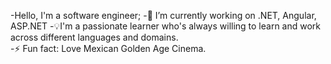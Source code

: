 -Hello, I'm a software engineer;
-🔭 I’m currently working on .NET, Angular, ASP.NET
-&#128161;I'm a passionate learner who's always willing to learn and work across different languages and domains.  
-⚡ Fun fact: Love Mexican Golden Age Cinema.

<!--
**Esterjudith/Esterjudith** is a ✨ _special_ ✨ repository because its `README.md` (this file) appears on your GitHub profile.

Here are some ideas to get you started:

- 🔭 I’m currently working on ...
- 🌱 I’m currently learning ...
- 👯 I’m looking to collaborate on ...
- 🤔 I’m looking for help with ...
- 💬 Ask me about ...
- 📫 How to reach me: ...
- 😄 Pronouns: her/she
- ⚡ Fun fact: Love Mexican Golden Age Cinema
-->
